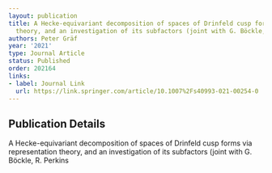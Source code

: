 ```yaml
---
layout: publication
title: A Hecke-equivariant decomposition of spaces of Drinfeld cusp forms via representation
  theory, and an investigation of its subfactors (joint with G. Böckle, R. Perkins
authors: Peter Gräf
year: '2021'
type: Journal Article
status: Published
order: 202164
links:
- label: Journal Link
  url: https://link.springer.com/article/10.1007%2Fs40993-021-00254-0
---
```


## Publication Details

A Hecke-equivariant decomposition of spaces of Drinfeld cusp forms via representation theory, and an investigation of its subfactors (joint with G. Böckle, R. Perkins

